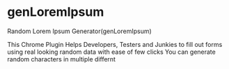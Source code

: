# genLoremIpsum
Random Lorem Ipsum Generator(genLoremIpsum)

This Chrome Plugin Helps Developers, Testers and Junkies to fill out forms using real looking random data with ease of few clicks
You can generate random characters in multiple differnt
